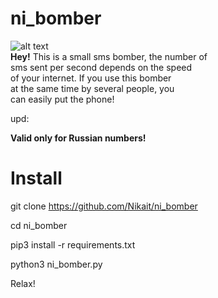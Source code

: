 #  ni_bomber
![alt text](img/test.jpg)
<br/>
<b>Hey!</b>
This is a small sms bomber, the number of<br/>
sms sent per second depends on the speed<br/>
of your internet. If you use this bomber<br/>
at the same time  by several people, you<br/>
can easily put the phone!


upd:

<b>Valid only for Russian numbers!</b>

# Install
git clone https://github.com/Nikait/ni_bomber

cd ni_bomber

pip3 install -r requirements.txt



python3 ni_bomber.py

Relax! 


